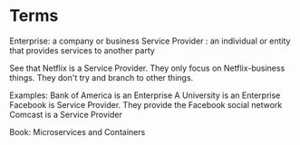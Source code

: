 # Terms
Enterprise: a company or business
Service Provider : an individual or entity that provides services to another party

See that Netflix is a Service Provider. They only focus on Netflix-business things. They don't try and branch to other things. 

Examples:
Bank of America is an Enterprise
A University is an Enterprise
Facebook is Service Provider. They provide the Facebook social network
Comcast is a Service Provider

Book: Microservices and Containers 